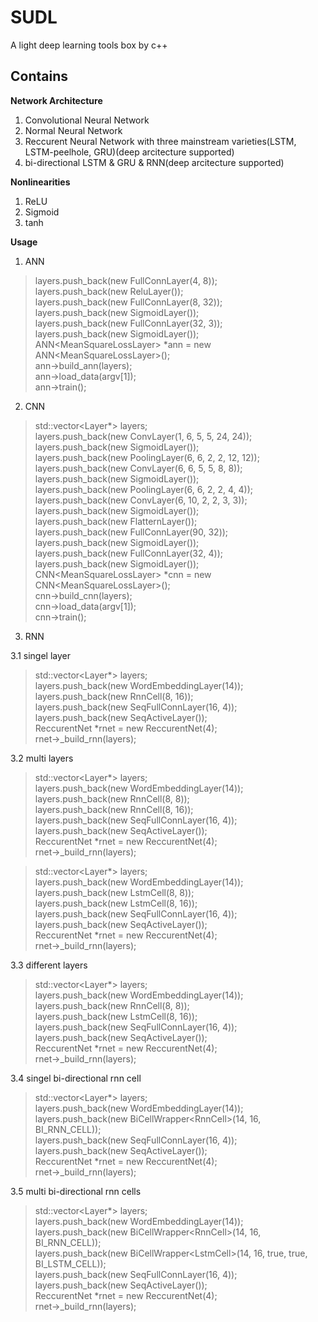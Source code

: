 # SUDL

A light deep learning tools box by c++

## Contains

**Network Architecture**
1. Convolutional Neural Network 
2. Normal Neural Network
3. Reccurent Neural Network with three mainstream varieties(LSTM, LSTM-peelhole, GRU)(deep arcitecture supported)
4. bi-directional LSTM & GRU & RNN(deep arcitecture supported)

**Nonlinearities**
1. ReLU
2. Sigmoid
3. tanh

**Usage**
1. ANN
> layers.push_back(new FullConnLayer(4, 8));  </br>
layers.push_back(new ReluLayer());  </br>
layers.push_back(new FullConnLayer(8, 32));  </br>
layers.push_back(new SigmoidLayer());  </br>
layers.push_back(new FullConnLayer(32, 3));   </br>
layers.push_back(new SigmoidLayer());  </br>
ANN\<MeanSquareLossLayer\> *ann = new ANN\<MeanSquareLossLayer\>();  </br>
ann->build_ann(layers); </br>
ann->load_data(argv[1]); </br>
ann->train(); </br>

2. CNN
> std::vector<Layer*> layers; </br>
layers.push_back(new ConvLayer(1, 6, 5, 5, 24, 24)); </br>
layers.push_back(new SigmoidLayer()); </br>
layers.push_back(new PoolingLayer(6, 6, 2, 2, 12, 12)); </br>
layers.push_back(new ConvLayer(6, 6, 5, 5, 8, 8)); </br>
layers.push_back(new SigmoidLayer()); </br>
layers.push_back(new PoolingLayer(6, 6, 2, 2, 4, 4)); </br>
layers.push_back(new ConvLayer(6, 10, 2, 2, 3, 3)); </br>
layers.push_back(new SigmoidLayer()); </br>
layers.push_back(new FlatternLayer()); </br>
layers.push_back(new FullConnLayer(90, 32)); </br>
layers.push_back(new SigmoidLayer()); </br>
layers.push_back(new FullConnLayer(32, 4)); </br>
layers.push_back(new SigmoidLayer()); </br>
CNN\<MeanSquareLossLayer\> *cnn = new CNN\<MeanSquareLossLayer\>(); </br>
cnn->build_cnn(layers); </br>
cnn->load_data(argv[1]); </br>
cnn->train();

3. RNN 

3.1 singel layer
> std::vector<Layer*> layers; </br>
layers.push_back(new WordEmbeddingLayer(14)); </br>
layers.push_back(new RnnCell(8, 16)); </br>
layers.push_back(new SeqFullConnLayer(16, 4)); </br>
layers.push_back(new SeqActiveLayer()); </br>
ReccurentNet *rnet = new ReccurentNet(4); </br>
rnet->_build_rnn(layers);  </br>

3.2 multi layers
> std::vector<Layer*> layers; </br>
layers.push_back(new WordEmbeddingLayer(14)); </br>
layers.push_back(new RnnCell(8, 8)); </br>
layers.push_back(new RnnCell(8, 16)); </br>
layers.push_back(new SeqFullConnLayer(16, 4)); </br>
layers.push_back(new SeqActiveLayer()); </br>
ReccurentNet *rnet = new ReccurentNet(4); </br>
rnet->_build_rnn(layers);  </br>

> std::vector<Layer*> layers; </br>
layers.push_back(new WordEmbeddingLayer(14)); </br>
layers.push_back(new LstmCell(8, 8)); </br>
layers.push_back(new LstmCell(8, 16)); </br>
layers.push_back(new SeqFullConnLayer(16, 4)); </br>
layers.push_back(new SeqActiveLayer()); </br>
ReccurentNet *rnet = new ReccurentNet(4); </br>
rnet->_build_rnn(layers);  </br>


3.3 different layers
> std::vector<Layer*> layers; </br>
layers.push_back(new WordEmbeddingLayer(14)); </br>
layers.push_back(new RnnCell(8, 8)); </br>
layers.push_back(new LstmCell(8, 16)); </br>
layers.push_back(new SeqFullConnLayer(16, 4)); </br>
layers.push_back(new SeqActiveLayer()); </br>
ReccurentNet *rnet = new ReccurentNet(4); </br>
rnet->_build_rnn(layers);  </br>

3.4 singel bi-directional rnn cell
>std::vector<Layer*> layers; </br>
layers.push_back(new WordEmbeddingLayer(14)); </br>
layers.push_back(new BiCellWrapper\<RnnCell\>(14, 16, BI_RNN_CELL)); </br>
layers.push_back(new SeqFullConnLayer(16, 4)); </br>
layers.push_back(new SeqActiveLayer()); </br>
ReccurentNet *rnet = new ReccurentNet(4); </br>
rnet->_build_rnn(layers);  </br>

3.5 multi bi-directional rnn cells
>std::vector<Layer*> layers; </br>
layers.push_back(new WordEmbeddingLayer(14)); </br>
layers.push_back(new BiCellWrapper\<RnnCell\>(14, 16, BI_RNN_CELL)); </br>
layers.push_back(new BiCellWrapper\<LstmCell\>(14, 16, true, true, BI_LSTM_CELL)); </br>
layers.push_back(new SeqFullConnLayer(16, 4)); </br>
layers.push_back(new SeqActiveLayer()); </br>
ReccurentNet *rnet = new ReccurentNet(4); </br>
rnet->_build_rnn(layers);  </br>

